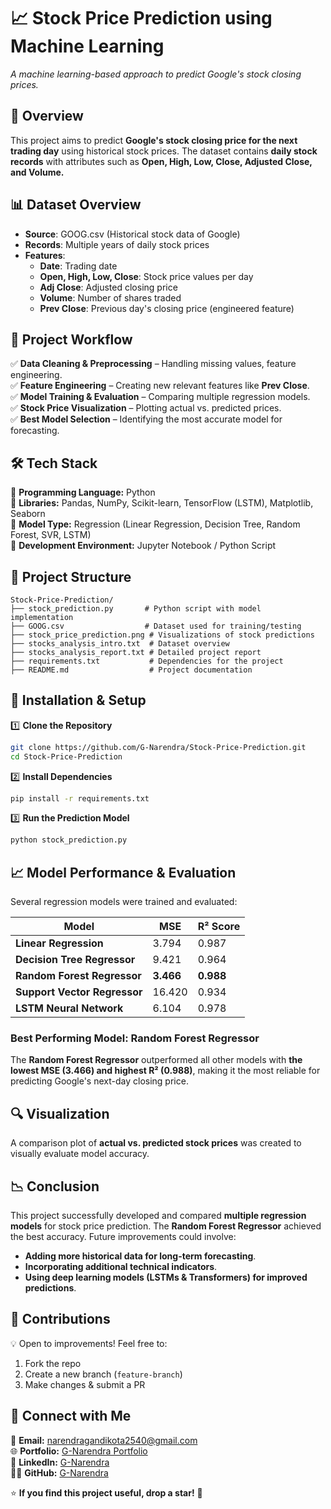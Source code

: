 # **📈 Stock Price Prediction using Machine Learning**

*A machine learning-based approach to predict Google's stock closing prices.*

## 🌟 **Overview**
This project aims to predict **Google's stock closing price for the next trading day** using historical stock prices. The dataset contains **daily stock records** with attributes such as **Open, High, Low, Close, Adjusted Close, and Volume.**

## 📊 **Dataset Overview**
- **Source**: GOOG.csv (Historical stock data of Google)
- **Records**: Multiple years of daily stock prices
- **Features**:
  - **Date**: Trading date
  - **Open, High, Low, Close**: Stock price values per day
  - **Adj Close**: Adjusted closing price
  - **Volume**: Number of shares traded
  - **Prev Close**: Previous day's closing price (engineered feature)

## 🎯 **Project Workflow**
✅ **Data Cleaning & Preprocessing** – Handling missing values, feature engineering.  
✅ **Feature Engineering** – Creating new relevant features like **Prev Close**.  
✅ **Model Training & Evaluation** – Comparing multiple regression models.  
✅ **Stock Price Visualization** – Plotting actual vs. predicted prices.  
✅ **Best Model Selection** – Identifying the most accurate model for forecasting.  

## 🛠️ **Tech Stack**
🔹 **Programming Language:** Python  
🔹 **Libraries:** Pandas, NumPy, Scikit-learn, TensorFlow (LSTM), Matplotlib, Seaborn  
🔹 **Model Type:** Regression (Linear Regression, Decision Tree, Random Forest, SVR, LSTM)  
🔹 **Development Environment:** Jupyter Notebook / Python Script  

## 📂 **Project Structure**
```
Stock-Price-Prediction/
├── stock_prediction.py       # Python script with model implementation
├── GOOG.csv                  # Dataset used for training/testing
├── stock_price_prediction.png # Visualizations of stock predictions
├── stocks_analysis_intro.txt  # Dataset overview
├── stocks_analysis_report.txt # Detailed project report
├── requirements.txt           # Dependencies for the project
├── README.md                  # Project documentation
```

## 🚀 **Installation & Setup**
1️⃣ **Clone the Repository**  
```sh
git clone https://github.com/G-Narendra/Stock-Price-Prediction.git
cd Stock-Price-Prediction
```
2️⃣ **Install Dependencies**  
```sh
pip install -r requirements.txt
```
3️⃣ **Run the Prediction Model**  
```sh
python stock_prediction.py
```

## 📈 **Model Performance & Evaluation**
Several regression models were trained and evaluated:

| Model                 | MSE  | R² Score |
|----------------------|------|----------|
| **Linear Regression** | 3.794 | 0.987 |
| **Decision Tree Regressor** | 9.421 | 0.964 |
| **Random Forest Regressor** | **3.466** | **0.988** |
| **Support Vector Regressor** | 16.420 | 0.934 |
| **LSTM Neural Network** | 6.104 | 0.978 |

### **Best Performing Model: Random Forest Regressor**
The **Random Forest Regressor** outperformed all other models with **the lowest MSE (3.466) and highest R² (0.988)**, making it the most reliable for predicting Google's next-day closing price.

## 🔍 **Visualization**
A comparison plot of **actual vs. predicted stock prices** was created to visually evaluate model accuracy.

## 📉 **Conclusion**
This project successfully developed and compared **multiple regression models** for stock price prediction. The **Random Forest Regressor** achieved the best accuracy. Future improvements could involve:
- **Adding more historical data for long-term forecasting**.
- **Incorporating additional technical indicators**.
- **Using deep learning models (LSTMs & Transformers) for improved predictions**.

## 🤝 **Contributions**
💡 Open to improvements! Feel free to:
1. Fork the repo  
2. Create a new branch (`feature-branch`)  
3. Make changes & submit a PR  


## 📩 **Connect with Me**
📧 **Email:** [narendragandikota2540@gmail.com](mailto:narendragandikota2540@gmail.com)  
🌐 **Portfolio:** [G-Narendra Portfolio](https://g-narendra-portfolio.vercel.app/)  
💼 **LinkedIn:** [G-Narendra](https://linkedin.com/in/g-narendra/)  
👨‍💻 **GitHub:** [G-Narendra](https://github.com/G-Narendra)  

⭐ **If you find this project useful, drop a star!** 🚀

